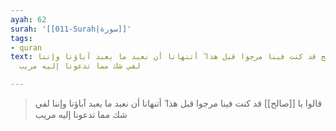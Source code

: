```yaml
---
ayah: 62
surah: '[[011-Surah|سورة]]'
tags:
- quran
text: قالوا يا صالح قد كنت فينا مرجوا قبل هذا ۖ أتنهانا أن نعبد ما يعبد آباؤنا وإننا
  لفي شك مما تدعونا إليه مريب

---
```

> قالوا يا [[صالح]] قد كنت فينا مرجوا قبل هذا ۖ أتنهانا أن نعبد ما يعبد آباؤنا وإننا لفي شك مما تدعونا إليه مريب
